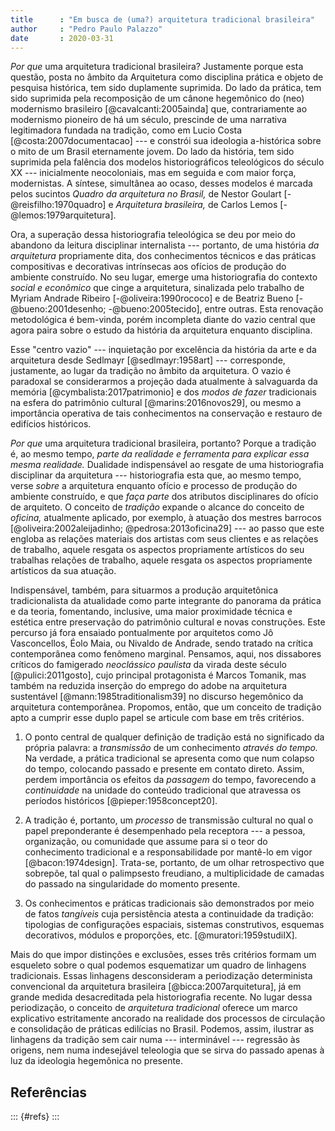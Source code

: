 ```yaml
---
title      : "Em busca de (uma?) arquitetura tradicional brasileira"
author     : "Pedro Paulo Palazzo"
date       : 2020-03-31
---
```


*Por que* uma arquitetura tradicional brasileira? Justamente porque
esta questão, posta no âmbito da Arquitetura como disciplina prática e
objeto de pesquisa histórica, tem sido duplamente suprimida. Do lado da
prática, tem sido suprimida pela recomposição de um cânone hegemônico do
(neo) modernismo brasileiro [@cavalcanti:2005ainda] que, contrariamente
ao modernismo pioneiro de há um século, prescinde de uma narrativa
legitimadora fundada na tradição, como em Lucio Costa
[@costa:2007documentacao] --- e constrói sua ideologia a-histórica sobre
o mito de um Brasil eternamente jovem.
Do lado da história, tem sido suprimida pela falência dos modelos
historiográficos teleológicos do século XX --- inicialmente
neocoloniais, mas em seguida e com maior força, modernistas. A síntese,
simultânea ao ocaso, desses modelos é marcada pelos sucintos *Quadro da
arquitetura no Brasil,* de Nestor Goulart [-@reisfilho:1970quadro] e
*Arquitetura brasileira,* de Carlos Lemos [-@lemos:1979arquitetura].

Ora, a superação dessa historiografia teleológica se deu por meio do
abandono da leitura disciplinar internalista --- portanto, de uma
história *da arquitetura* propriamente dita, dos conhecimentos técnicos
e das práticas compositivas e decorativas intrínsecas aos ofícios de
produção do ambiente construído. No seu lugar, emerge uma historiografia
do contexto *social e econômico* que cinge a arquitetura, sinalizada
pelo trabalho de Myriam Andrade Ribeiro [-@oliveira:1990rococo] e de
Beatriz Bueno [-@bueno:2001desenho; -@bueno:2005tecido], entre outras.
Esta renovação metodológica é bem-vinda, porém incompleta diante do
vazio central que agora paira sobre o estudo da história da arquitetura
enquanto disciplina.

Esse "centro vazio" --- inquietação por excelência da história da arte e
da arquitetura desde Sedlmayr [@sedlmayr:1958art] --- corresponde,
justamente, ao lugar da tradição no âmbito da arquitetura. O vazio é
paradoxal se considerarmos a projeção dada atualmente à salvaguarda da
memória [@cymbalista:2017patrimonio] e dos *modos de fazer* tradicionais
na esfera do patrimônio cultural [@marins:2016novos29], ou mesmo a
importância operativa de tais conhecimentos na conservação e restauro de
edifícios históricos.

*Por que* uma arquitetura tradicional brasileira, portanto? Porque a
tradição é, ao mesmo tempo, *parte da realidade e ferramenta para
explicar essa mesma realidade.* Dualidade indispensável ao resgate de
uma historiografia disciplinar da arquitetura --- historiografia esta
que, ao mesmo tempo, verse *sobre* a arquitetura enquanto ofício e
processo de produção do ambiente construído, e que *faça parte* dos
atributos disciplinares do ofício de arquiteto. O conceito de *tradição*
expande o alcance do conceito de *oficina,* atualmente aplicado, por
exemplo, à atuação dos mestres barrocos [@oliveira:2002aleijadinho;
@pedrosa:2013oficina29] --- ao passo que este engloba as relações
materiais dos artistas com seus clientes e as relações de trabalho,
aquele resgata os aspectos propriamente artísticos do seu trabalhas
relações de trabalho, aquele resgata os aspectos propriamente artísticos
da sua atuação.

Indispensável, também, para situarmos a produção arquitetônica
tradicionalista da atualidade como parte integrante do panorama da
prática e da teoria, fomentando, inclusive, uma maior proximidade
técnica e estética entre preservação do patrimônio cultural e novas
construções. Este percurso já fora ensaiado pontualmente por arquitetos
como Jô Vasconcellos, Éolo Maia, ou Nivaldo de Andrade, sendo tratado na
crítica contemporânea como fenômeno marginal. Pensamos, aqui, nos
dissabores críticos do famigerado *neoclássico paulista* da virada deste
século [@pulici:2011gosto], cujo principal protagonista é Marcos
Tomanik, mas também na reduzida inserção do emprego do adobe na
arquitetura sustentável [@mann:1985traditionalism39] no discurso
hegemônico da arquitetura contemporânea. Propomos, então, que um
conceito de tradição apto a cumprir esse duplo papel se articule com
base em três critérios.

1) O ponto central de qualquer definição de tradição está no significado
   da própria palavra: a *transmissão* de um conhecimento *através do
   tempo.* Na verdade, a prática tradicional se apresenta como que num
   colapso do tempo, colocando passado e presente em contato direto.
   Assim, perdem importância os efeitos da *passagem* do tempo,
   favorecendo a *continuidade* na unidade do conteúdo tradicional que
   atravessa os períodos históricos [@pieper:1958concept20].

2) A tradição é, portanto, um *processo* de transmissão cultural no qual
   o papel preponderante é desempenhado pela receptora --- a pessoa,
   organização, ou comunidade que assume para si o teor do conhecimento
   tradicional e a responsabilidade por mantê-lo em vigor
   [@bacon:1974design]. Trata-se,
   portanto, de um olhar retrospectivo que sobrepõe, tal qual o
   palimpsesto freudiano, a multiplicidade de camadas do passado na
   singularidade do momento presente.

3) Os conhecimentos e práticas tradicionais são demonstrados por meio de
   fatos *tangíveis* cuja persistência atesta a continuidade da
   tradição: tipologias de configurações espaciais, sistemas
   construtivos, esquemas decorativos, módulos e proporções, etc.
   [@muratori:1959studiIX].

Mais do que impor distinções e exclusões, esses três critérios formam um
esqueleto sobre o qual podemos esquematizar um quadro de linhagens
tradicionais. Essas linhagens desconsideram a periodização determinista
convencional da arquitetura brasileira [@bicca:2007arquitetura], já em
grande medida desacreditada pela historiografia recente.
No lugar dessa periodização,
o conceito de *arquitetura tradicional* oferece um marco explicativo
estritamente ancorado na realidade dos processos de circulação e
consolidação de práticas edilícias no Brasil. Podemos, assim, ilustrar
as linhagens da tradição sem cair numa --- interminável --- regressão às
origens, nem numa indesejável teleologia que se sirva do passado apenas
à luz da ideologia hegemônica no presente.


Referências
-----------

::: {#refs}
:::
